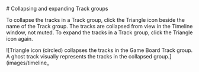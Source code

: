                                                                                                                                                                                                                                                                                                                                                                                                                                                                                                                                 # Collapsing and expanding Track groups

To collapse the tracks in a Track group, click the Triangle icon beside the name of the Track group. The tracks are collapsed from view in the Timeline window, not muted. To expand the tracks in a Track group, click the Triangle icon again.

![Triangle icon (circled) collapses the tracks in the Game Board Track group. A ghost track visually represents the tracks in the collapsed group.](images/timeline_